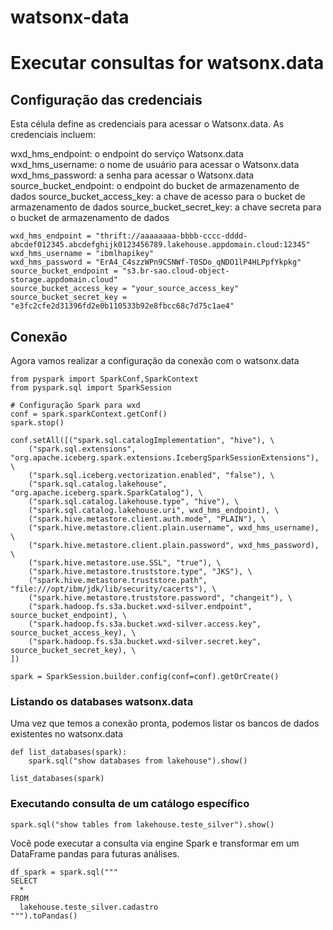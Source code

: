# watsonx-data

# Executar consultas for watsonx.data

## Configuração das credenciais

Esta célula define as credenciais para acessar o Watsonx.data. As credenciais incluem:

wxd_hms_endpoint: o endpoint do serviço Watsonx.data
wxd_hms_username: o nome de usuário para acessar o Watsonx.data
wxd_hms_password: a senha para acessar o Watsonx.data
source_bucket_endpoint: o endpoint do bucket de armazenamento de dados
source_bucket_access_key: a chave de acesso para o bucket de armazenamento de dados
source_bucket_secret_key: a chave secreta para o bucket de armazenamento de dados

```
wxd_hms_endpoint = "thrift://aaaaaaaa-bbbb-cccc-dddd-abcdef012345.abcdefghijk0123456789.lakehouse.appdomain.cloud:12345"
wxd_hms_username = "ibmlhapikey"
wxd_hms_password = "ErA4_C4szzWPn9CSNWf-T0SDo_qNDO1lP4HLPpfYkpkg"
source_bucket_endpoint = "s3.br-sao.cloud-object-storage.appdomain.cloud"
source_bucket_access_key = "your_source_access_key"
source_bucket_secret_key = "e3fc2cfe2d31396fd2e0b110533b92e8fbcc68c7d75c1ae4"
```

## Conexão

Agora vamos realizar a configuração da conexão com o watsonx.data

```
from pyspark import SparkConf,SparkContext
from pyspark.sql import SparkSession

# Configuração Spark para wxd
conf = spark.sparkContext.getConf()
spark.stop()

conf.setAll([("spark.sql.catalogImplementation", "hive"), \
    ("spark.sql.extensions", "org.apache.iceberg.spark.extensions.IcebergSparkSessionExtensions"), \
    ("spark.sql.iceberg.vectorization.enabled", "false"), \
    ("spark.sql.catalog.lakehouse", "org.apache.iceberg.spark.SparkCatalog"), \
    ("spark.sql.catalog.lakehouse.type", "hive"), \
    ("spark.sql.catalog.lakehouse.uri", wxd_hms_endpoint), \
    ("spark.hive.metastore.client.auth.mode", "PLAIN"), \
    ("spark.hive.metastore.client.plain.username", wxd_hms_username), \
    ("spark.hive.metastore.client.plain.password", wxd_hms_password), \
    ("spark.hive.metastore.use.SSL", "true"), \
    ("spark.hive.metastore.truststore.type", "JKS"), \
    ("spark.hive.metastore.truststore.path", "file:///opt/ibm/jdk/lib/security/cacerts"), \
    ("spark.hive.metastore.truststore.password", "changeit"), \
    ("spark.hadoop.fs.s3a.bucket.wxd-silver.endpoint", source_bucket_endpoint), \
    ("spark.hadoop.fs.s3a.bucket.wxd-silver.access.key", source_bucket_access_key), \
    ("spark.hadoop.fs.s3a.bucket.wxd-silver.secret.key", source_bucket_secret_key), \
])

spark = SparkSession.builder.config(conf=conf).getOrCreate()
```

### Listando os databases watsonx.data


Uma vez que temos a conexão pronta, podemos listar os bancos de dados existentes no watsonx.data

```
def list_databases(spark):
    spark.sql("show databases from lakehouse").show()

list_databases(spark)
```

### Executando consulta de um catálogo específico 


```
spark.sql("show tables from lakehouse.teste_silver").show()
```

Você pode executar a consulta via engine Spark e transformar em um DataFrame pandas para futuras análises.

```
df_spark = spark.sql("""
SELECT 
  *
FROM
  lakehouse.teste_silver.cadastro
""").toPandas()
```
